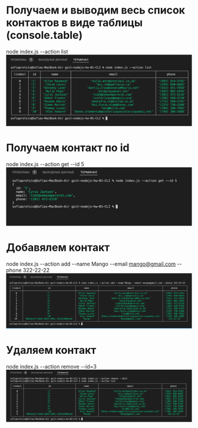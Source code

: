 # Получаем и выводим весь список контактов в виде таблицы (console.table)

node index.js --action list
![](screenshots/show%20list.png)

# Получаем контакт по id

node index.js --action get --id 5
![](screenshots/get%20by%20id.png)

# Добавялем контакт

node index.js --action add --name Mango --email mango@gmail.com --phone 322-22-22
![](screenshots/add.png)

# Удаляем контакт

node index.js --action remove --id=3
![](screenshots/remove.png)
